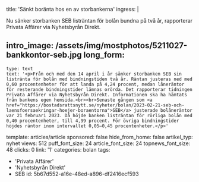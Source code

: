 title: 'Sänkt boränta hos en av storbankerna'
ingress: |
  <p>Nu sänker storbanken SEB listräntan för bolån bundna på två år, rapporterar Privata Affärer via Nyhetsbyrån Direkt.
  </p>
  
intro_image: /assets/img/mostphotos/5211027-bankkontor-seb.jpg
long_form:
  -
    type: text
    text: '<p>Från och med den 14 april i år sänker storbanken SEB sin listränta för bolån med bindningstiden två år. Räntan justeras ned med 0,60 procentenheter för att landa på 4,24 procent, medan låneräntor för resterande bindningstider lämnas orörda. Det rapporterar tidningen Privata Affärer via Nyhetsbyrån Direkt​. Informationen ska ha hämtats från bankens egen hemsida.<br><br>Senaste gången som <a href="https://bostadsrattsnytt.se/nyheter/bolan/2023-02-21-seb-och-laensfoersaekringar-hoejer-boraentorna">SEB</a> justerade bolåneräntor var 21 februari 2023. Då höjde banken listräntan för rörliga bolån med 0,40 procentenheter, till 4,99 procent. För övriga bindningstider höjdes räntor inom intervallet 0,05–0,45 procentenheter.</p>'
template: articles/article
sponsored: false
hide_from_home: false
artikel_typ: nyhet
views: 512
puff_font_size: 24
article_font_size: 24
topnews_font_size: 48
clicks: 0
link: '1'
categories: bolan
tags:
  - 'Privata Affärer'
  - 'Nyhetsbyrån Direkt​'
  - SEB
id: 5b67d552-a16e-48ed-a896-df2416ecf593
